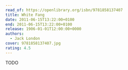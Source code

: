 ```yaml
---
read_of: https://openlibrary.org/isbn/9781858137407
title: White Fang
date: 2011-06-15T13:22:00+0100
end: 2011-06-15T13:22:00+0100
release: 1906-01-01T12:00:00+0000
authors:
  - Jack London
cover: 9781858137407.jpg
rating: 4.5
---
```


TODO
